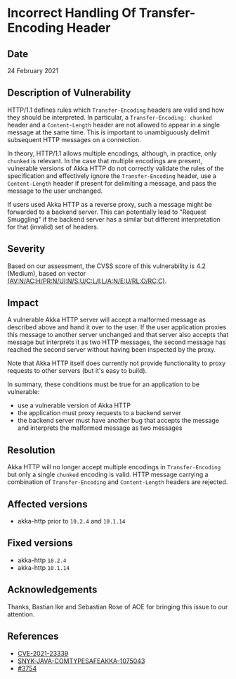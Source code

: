 # Incorrect Handling Of Transfer-Encoding Header

## Date

24 February 2021

## Description of Vulnerability

HTTP/1.1 defines rules which `Transfer-Encoding` headers are valid and how they should be interpreted. In particular, a `Transfer-Encoding: chunked` header and a `Content-Length` header
are not allowed to appear in a single message at the same time. This is important to unambiguously delimit subsequent HTTP messages on a connection.

In theory, HTTP/1.1 allows multiple encodings, although, in practice, only `chunked` is relevant. In the case that multiple encodings are present,
vulnerable versions of Akka HTTP do not correctly validate the rules of the specification and effectively ignore the `Transfer-Encoding` header, use
a `Content-Length` header if present for delimiting a message, and pass the message to the user unchanged.

If users used Akka HTTP as a reverse proxy, such a message might be forwarded to a backend server. This can potentially lead to "Request Smuggling" if the backend server has a similar but
different interpretation for that (invalid) set of headers.

## Severity

Based on our assessment, the CVSS score of this vulnerability is 4.2 (Medium), based on vector [(AV:N/AC:H/PR:N/UI:N/S:U/C:L/I:L/A:N/E:U/RL:O/RC:C)](https://nvd.nist.gov/vuln-metrics/cvss/v3-calculator?vector=AV:N/AC:H/PR:N/UI:N/S:U/C:L/I:L/A:N/E:U/RL:O/RC:C&version=3.1).

## Impact

A vulnerable Akka HTTP server will accept a malformed message as described above and hand it over to the user. If the user application proxies this message to another server unchanged
and that server also accepts that message but interprets it as two HTTP messages, the second message has reached the second server without having been inspected by the proxy.

Note that Akka HTTP itself does currently not provide functionality to proxy requests to other servers (but it's easy to build).

In summary, these conditions must be true for an application to be vulnerable:

 * use a vulnerable version of Akka HTTP
 * the application must proxy requests to a backend server
 * the backend server must have another bug that accepts the message and interprets the malformed message as two messages

## Resolution

Akka HTTP will no longer accept multiple encodings in `Transfer-Encoding` but only a single `chunked` encoding is valid. HTTP message carrying a combination of `Transfer-Encoding` and
`Content-Length` headers are rejected.

## Affected versions

- akka-http prior to `10.2.4` and  `10.1.14`

## Fixed versions

- akka-http `10.2.4`
- akka-http `10.1.14`

## Acknowledgements

Thanks, Bastian Ike and Sebastian Rose of AOE for bringing this issue to our attention.

## References

 * [CVE-2021-23339](https://cve.mitre.org/cgi-bin/cvename.cgi?name=CVE-2021-23339)
 * [SNYK-JAVA-COMTYPESAFEAKKA-1075043](https://snyk.io/vuln/SNYK-JAVA-COMTYPESAFEAKKA-1075043)
 * [#3754](https://github.com/akka/akka-http/pull/3754)